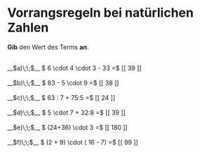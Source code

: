 <!--
version:  0.0.1

language: de

@style
main > *:not(:last-child) {
  margin-bottom: 3rem;
}

input {
    text-align: center;
}

.flex-container {
    display: flex;
    flex-wrap: wrap;
    align-items: stretch;
    gap: 20px;
}

.flex-child {
    flex: 1;
    min-width: 350px;
    margin-right: 20px;
}

@media (max-width: 400px) {
    .flex-child {
        flex: 100%;
        margin-right: 0;
    }
}
@end

formula: \carry   \textcolor{red}{\scriptsize #1}
formula: \digit   \rlap{\carry{#1}}\phantom{#2}#2
formula: \permil  \text{‰}

import: https://raw.githubusercontent.com/LiaTemplates/Tikz-Jax/main/README.md

script: https://cdn.jsdelivr.net/gh/LiaTemplates/Tikz-Jax@main/dist/index.js


tags: Vorrangsregeln, Grundrechenarten, leicht, niedrig, Angeben

comment: Bestimme den Wert des Terms im Kopf. Achte auf die Vorrangsregeln. 

author: Martin Lommatzsch

-->




# Vorrangsregeln bei natürlichen Zahlen

**Gib** den Wert des Terms **an**.

<section class="flex-container">

<div class="flex-child">
<br>
__$a)\;\;$__ $ 6 \cdot 4 \cdot 3  - 33 =$ [[  39  ]]
<br>
</div>
<div class="flex-child">
<br>
__$b)\;\;$__ $ 83 - 5 \cdot 9  =$ [[  38  ]]
<br>
</div>
<div class="flex-child">
<br>
__$c)\;\;$__ $ 63 : 7 + 75:5  =$ [[  24  ]]
<br>
</div>
<div class="flex-child">
<br>
__$d)\;\;$__ $ 5 \cdot 7 + 32:8  =$ [[  39  ]]
<br>
</div>
<div class="flex-child">
<br>
__$e)\;\;$__ $ (24+36) \cdot 3  =$ [[  180  ]]
<br>
</div>
<div class="flex-child">
<br>
__$f)\;\;$__ $  (2 + 9) \cdot ( 16 - 7)  =$ [[  99  ]]
<br>
</div>
</section>
<br>
<br>
<br>
<br>

